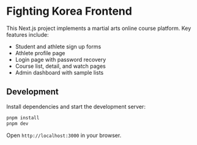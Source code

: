 # Fighting Korea Frontend

This Next.js project implements a martial arts online course platform. Key features include:

- Student and athlete sign up forms
- Athlete profile page
- Login page with password recovery
- Course list, detail, and watch pages
- Admin dashboard with sample lists

## Development

Install dependencies and start the development server:

```bash
pnpm install
pnpm dev
```

Open `http://localhost:3000` in your browser.
